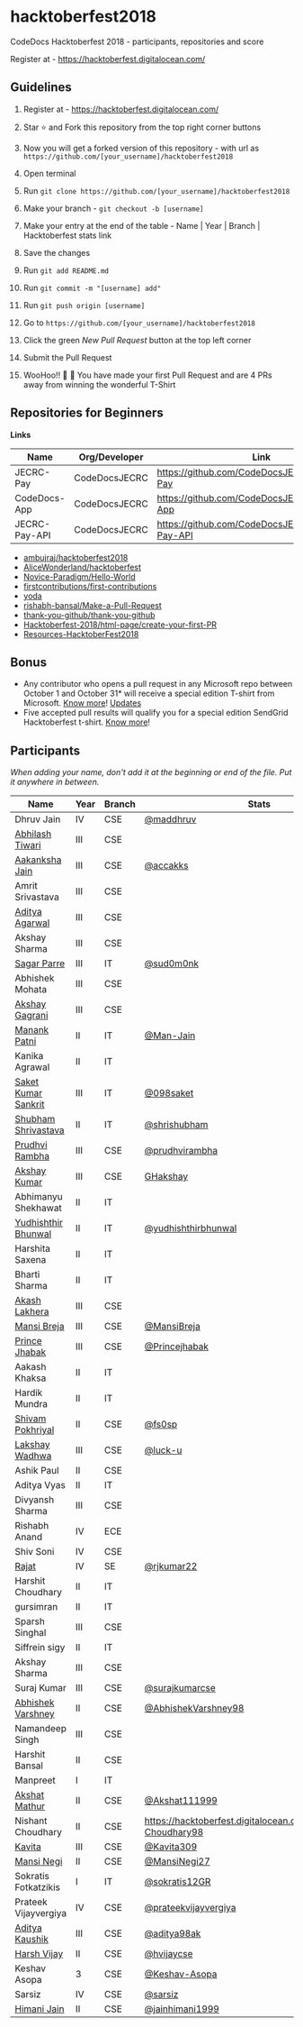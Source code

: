 # hacktoberfest2018

CodeDocs Hacktoberfest 2018 - participants, repositories and score

Register at - https://hacktoberfest.digitalocean.com/

## Guidelines

1. Register at - https://hacktoberfest.digitalocean.com/

2. Star :star: and Fork this repository from the top right corner buttons

3. Now you will get a forked version of this repository - with url as `https://github.com/[your_username]/hacktoberfest2018`

4. Open terminal

5. Run `git clone https://github.com/[your_username]/hacktoberfest2018`

6. Make your branch - `git checkout -b [username]`

7. Make your entry at the end of the table - Name | Year | Branch | Hacktoberfest stats link

8. Save the changes

9. Run `git add README.md`

10. Run `git commit -m "[username] add"`

11. Run `git push origin [username]`

12. Go to `https://github.com/[your_username]/hacktoberfest2018`

13. Click the green *New Pull Request* button at the top left corner

14. Submit the Pull Request

15. WooHoo!! :tada: :tada: You have made your first Pull Request and are 4 PRs away from winning the wonderful T-Shirt

## Repositories for Beginners

**Links**

| Name | Org/Developer | Link | Topic |
| --- | --- | --- | --- |
| JECRC-Pay | CodeDocsJECRC | https://github.com/CodeDocsJECRC/JECRC-Pay | Android, Java |
| CodeDocs-App | CodeDocsJECRC | https://github.com/CodeDocsJECRC/CodeDocs-App | Android, Kotlin |
| JECRC-Pay-API | CodeDocsJECRC | https://github.com/CodeDocsJECRC/JECRC-Pay-API | Node.js, MongoDB |


* [ambujraj/hacktoberfest2018](https://github.com/ambujraj/hacktoberfest2018)
* [AliceWonderland/hacktoberfest](https://github.com/AliceWonderland/hacktoberfest)
* [Novice-Paradigm/Hello-World](https://github.com/Novice-Paradigm/Hello-World) 
* [firstcontributions/first-contributions](https://github.com/firstcontributions/first-contributions)
* [yoda](https://github.com/yoda-pa/yoda)
* [rishabh-bansal/Make-a-Pull-Request](https://github.com/rishabh-bansal/Make-a-Pull-Request)
* [thank-you-github/thank-you-github](https://github.com/thank-you-github/thank-you-github)
* [Hacktoberfest-2018/html-page/create-your-first-PR](https://github.com/abhilashk433/Hacktoberfest-2018)
* [Resources-HacktoberFest2018](https://github.com/fs0sp/Resources-HacktoberFest2018)
 
## Bonus
- Any contributor who opens a pull request in any Microsoft repo between October 1 and October 31* will receive a special edition T-shirt from Microsoft. [Know more](https://open.microsoft.com/2018/09/18/hacktoberfest-2018-microsoft/)! [Updates](https://open.microsoft.com/2018/09/30/join-hacktoberfest-2018-celebration-microsoft/) 
- Five accepted pull results will qualify you for a special edition SendGrid Hacktoberfest t-shirt. [Know more](https://sendgrid.com/blog/hacktoberfest-2018-has-arrived/?utm_medium=corp&utm_source=twitter&utm_content=blog)!



## Participants


*When adding your name, don't add it at the beginning or end of the file. Put it anywhere in between.*

| Name | Year | Branch | Stats |
| --- | --- | --- | --- |
| Dhruv Jain | IV | CSE | [@maddhruv](https://hacktoberfest.digitalocean.com/stats/maddhruv) |
| [Abhilash Tiwari](https://github.com/abhilashk433/) | III | CSE | |
| [Aakanksha Jain](https://github.com/accakks/) | III | CSE | [@accakks](https://hacktoberfest.digitalocean.com/stats/accakks) |
| Amrit Srivastava | III | CSE | |
| [Aditya Agarwal](https://github.com/aditya81070) | III | CSE |  |
| Akshay Sharma | III | CSE | |
| [Sagar Parre](https://github.com/sud0m0nk) | III | IT | [@sud0m0nk](https://hacktoberfest.digitalocean.com/stats/sud0m0nk) | |
| Abhishek Mohata | III | CSE | |
| [Akshay Gagrani](https://github.com/Akshaygagrani) | III | CSE | |
| [Manank Patni](https://github.com/Man-Jain) | II | IT | [@Man-Jain](https://hacktoberfest.digitalocean.com/stats/Man-Jain) |
| Kanika Agrawal | II | IT | |
| [Saket Kumar Sankrit](https://github.com/098saket) | III | IT | [@098saket](https://hacktoberfest.digitalocean.com/stats/098saket) | |
| [Shubham Shrivastava](https://github.com/shrishubham) | II | IT | [@shrishubham](https://hacktoberfest.digitalocean.com/stats/shrishubham) | |
| [Prudhvi Rambha](https://github.com/prudhvirambha) | III | CSE | [@prudhvirambha](https://hacktoberfest.digitalocean.com/stats/prudhvirambha) | |
| [Akshay Kumar](https://github.com/GHakshay/) | III | CSE | [GHakshay]( https://hacktoberfest.digitalocean.com/stats/GHakshay) |
| Abhimanyu Shekhawat | II | IT | |
| [Yudhishthir Bhunwal](https://github.com/yudhishthirbhunwal) | II | IT | [@yudhishthirbhunwal](https://hacktoberfest.digitalocean.com/stats/yudhishthirbhunwal) |
| Harshita Saxena | II | IT | |
| Bharti Sharma | II | IT | |
| [Akash Lakhera](https://github.com/akashlakhera) | III | CSE | |
| [Mansi Breja](https://github.com/MansiBreja) | III | CSE | [@MansiBreja](https://hacktoberfest.digitalocean.com/stats/MansiBreja) |
| [Prince Jhabak](https://github.com/Princejhabak/) | III | CSE | [@Princejhabak](https://hacktoberfest.digitalocean.com/stats/Princejhabak) |
| Aakash Khaksa | II | IT | |
| Hardik Mundra | II | IT | |
| [Shivam Pokhriyal](https://github.com/fs0sp) | II | CSE |[@fs0sp](https://hacktoberfest.digitalocean.com/stats/fs0sp) |
| [Lakshay Wadhwa](https://github.com/luck-u) | III | CSE | [@luck-u](https://hacktoberfest.digitalocean.com/stats/luck-u)|
| Ashik Paul | II | CSE | |
| Aditya Vyas | II | IT | |
| Divyansh Sharma | III | CSE | |
| Rishabh Anand | IV | ECE | |
| Shiv Soni | IV | CSE | |
| [Rajat](https://github.com/rjkumar22) | IV | SE |[@rjkumar22](https://hacktoberfest.digitalocean.com/stats/rjkumar22) |
| Harshit Choudhary | II | IT | |
| gursimran | II | IT | |
| Sparsh Singhal | III | CSE | |
| Siffrein sigy | II | IT | |
| Akshay Sharma | III | CSE | |
| Suraj Kumar | III | CSE | [@surajkumarcse](https://hacktoberfest.digitalocean.com/stats/surajkumarcse) |
| [Abhishek Varshney](https://github.com/AbhishekVarshney98)| II | CSE | [@AbhishekVarshney98](https://hacktoberfest.digitalocean.com/stats/AbhishekVarshney98) | 
| Namandeep Singh | III | CSE | |
| Harshit Bansal | II | CSE | |
| Manpreet | I | IT | |
| [Akshat Mathur](https://github.com/Akshat111999) | II | CSE | [@Akshat111999](https://hacktoberfest.digitalocean.com/stats/Akshat111999)|
| Nishant Choudhary | II | CSE | https://hacktoberfest.digitalocean.com/stats/Nishant-Choudhary98 |
| [Kavita](https://github.com/Kavita309)| III | CSE | [@Kavita309](https://hacktoberfest.digitalocean.com/stats/Kavita309) |
| [Mansi Negi](https://github.com/MansiNegi27) | II | CSE | [@MansiNegi27](https://hacktoberfest.digitalocean.com/stats/MansiNegi27) |
| Sokratis Fotkatzikis | I | IT | [@sokratis12GR](https://hacktoberfest.digitalocean.com/stats/sokratis12GR) |
| Prateek Vijayvergiya | IV | CSE | [@prateekvijayvergiya](https://hacktoberfest.digitalocean.com/stats/prateekvijayvergiya) |
| [Aditya Kaushik](https://github.com/aditya98ak) | III | CSE | [@aditya98ak](https://hacktoberfest.digitalocean.com/stats/aditya98ak)|
|[Harsh Vijay](https://github.com/hvijaycse)|II|CSE|[@hvijaycse](https://hacktoberfest.digitalocean.com/stats/hvijaycse)|
Keshav Asopa | 3 | CSE | [@Keshav-Asopa](https://hacktoberfest.digitalocean.com/stats/Keshav-Asopa)|
| Sarsiz | IV | CSE | [@sarsiz](https://hacktoberfest.digitalocean.com/stats/sarsiz)|
|[Himani Jain](https://github.com/jainhimani1999)|II|CSE|[@jainhimani1999](https://hacktoberfest.digitalocean.com/stats/jainhimani1999)|
